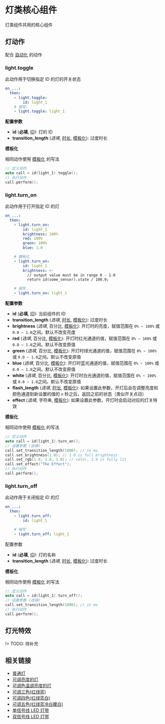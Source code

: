 # 灯类核心组件

灯类组件共用的核心组件


## 灯动作

配合 [自动化](mqtt/guides/automations) 的动作

### light.toggle

此动作用于切换指定 ID 的灯的开关状态

```yaml
on_...:
  then:
    - light.toggle:
        id: light_1
    # 缩写:
    - light.toggle: light_1
```

**配置参数**

- **id** (**必填**, [ID](mqtt/guides/configuration-types#id)): 灯的 ID
- **transition_length** (*选填*, [时长](mqtt/guides/configuration-types#时长), [模板化](mqtt/guides/automations#模板化)): 过度时长


**模板化** 

相同动作使用 [模板化](mqtt/guides/automations#模板化) 的写法

```c++
// 定义动作
auto call = id(light_1).toggle();
// 执行动作
call.perform();
```

### light.turn_on

此动作用于打开指定 ID 的灯



```yaml
on_...:
  then:
    - light.turn_on:
        id: light_1
        brightness: 100%
        red: 100%
        green: 100%
        blue: 1.0

    # 模板化
    - light.turn_on:
        id: light_1
        brightness: >-
          // output value must be in range 0 - 1.0
          return id(some_sensor).state / 100.0;

    # 缩写
    - light.turn_on: light_1
```

**配置参数**

- **id** (**必填**, [ID](mqtt/guides/configuration-types#id)): 当前组件的 ID
- **transition_length** (*选填*, [时长](mqtt/guides/configuration-types#时长), [模板化](mqtt/guides/automations#模板化)): 过度时长
- **brightness** (*选填*, 百分比, [模板化](mqtt/guides/automations#模板化)): 开灯时的亮度，赋值范围在 `0% ~ 100%` 或 `0.0 ~ 1.0`之间。默认不改变亮度
- **red** (*选填*, 百分比, [模板化](mqtt/guides/automations#模板化)): 开灯时红光通道的值，赋值范围在 `0% ~ 100%` 或 `0.0 ~ 1.0`之间。默认不改变原值
- **green** (*选填*, 百分比, [模板化](mqtt/guides/automations#模板化)): 开灯时绿光通道的值，赋值范围在 `0% ~ 100%` 或 `0.0 ~ 1.0`之间。默认不改变原值
- **blue** (*选填*, 百分比, [模板化](mqtt/guides/automations#模板化)): 开灯时蓝光通道的值，赋值范围在 `0% ~ 100%` 或 `0.0 ~ 1.0`之间。默认不改变原值
- **white** (*选填*, 百分比, [模板化](mqtt/guides/automations#模板化)): 开灯时白光通道的值，赋值范围在 `0% ~ 100%` 或 `0.0 ~ 1.0`之间。默认不改变原值
- **flash_length** (*选填*, [时长](mqtt/guides/configuration-types#时长), [模板化](mqtt/guides/automations#模板化)): 如果设置此参数，开灯后会在调整亮度和颜色通道到新设置的值的 `n` 秒之后，返回之前的状态（类似开关点动）
- **effect** (*选填*, 字符串, [模板化](mqtt/guides/automations#模板化)): 如果设置此参数，开灯时会启动对应的灯关特效




**模板化** 

相同动作使用 [模板化](mqtt/guides/automations#模板化) 的写法

```c++
// 定义动作
auto call = id(light_1).turn_on();
// 设置参数 (选填)
call.set_transition_length(1000); // in ms
call.set_brightness(1.0); // 1.0 is full brightness
call.set_rgb(1.0, 1.0, 1.0); // color, 1.0 is fully lit
call.set_effect("The Effect");
// 执行动作
call.perform();
```





### light.turn_off

此动作用于关闭指定 ID 的灯

```yaml
on_...:
  then:
    - light.turn_off:
        id: light_1

    # 缩写
    - light.turn_off: light_1
```

配置参数

- **id** (**必填**, [ID](mqtt/guides/configuration-types#id)): 灯的名称
- **transition_length** (*选填*, [时长](mqtt/guides/configuration-types#时长), [模板化](mqtt/guides/automations#模板化)): 过度时长


**模板化** 

相同动作使用 [模板化](mqtt/guides/automations#模板化) 的写法

```c++
// 定义动作
auto call = id(light_1).turn_off();
// 设置参数 (选填)
call.set_transition_length(1000); // in ms
// 执行动作
call.perform();
```


## 灯光特效


!> TODO: 待补充


## 相关链接


-  [普通灯](mqtt/components/light/binary)
-  [可调亮度的灯](mqtt/components/light/monochromatic)
-  [可调色温调亮度的灯](mqtt/components/light/cwww)
-  [可调三色(红绿蓝)](mqtt/components/light/rgb)
-  [可调四色(红绿蓝白)](mqtt/components/light/rgbw)
-  [可调五色(红绿蓝冷白暖白)](mqtt/components/light/rgbww)
-  [单信号线 LED 灯带](mqtt/components/light/fastled_clockless)
-  [双信号线 LED 灯带](mqtt/components/light/fastled_spi)